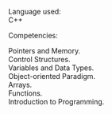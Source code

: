Language used: <br />
C++

Competencies:

Pointers and Memory. <br />
Control Structures. <br />
Variables and Data Types. <br />
Object-oriented Paradigm. <br />
Arrays. <br />
Functions. <br />
Introduction to Programming. <br />
